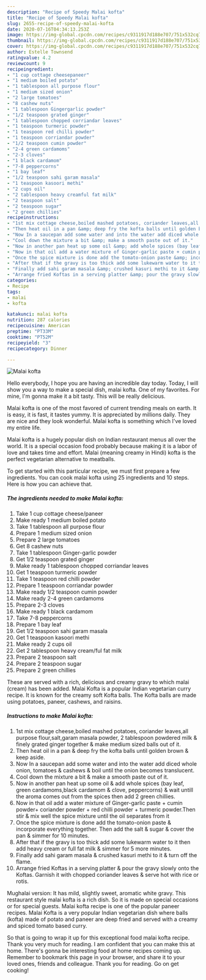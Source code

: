 ```yaml
---
description: "Recipe of Speedy Malai kofta"
title: "Recipe of Speedy Malai kofta"
slug: 2655-recipe-of-speedy-malai-kofta
date: 2020-07-16T04:34:13.253Z
image: https://img-global.cpcdn.com/recipes/c9311917d188e707/751x532cq70/malai-kofta-recipe-main-photo.jpg
thumbnail: https://img-global.cpcdn.com/recipes/c9311917d188e707/751x532cq70/malai-kofta-recipe-main-photo.jpg
cover: https://img-global.cpcdn.com/recipes/c9311917d188e707/751x532cq70/malai-kofta-recipe-main-photo.jpg
author: Estelle Townsend
ratingvalue: 4.2
reviewcount: 9
recipeingredient:
- "1 cup cottage cheesepaneer"
- "1 medium boiled potato"
- "1 tablespoon all purpose flour"
- "1 medium sized onion"
- "2 large tomatoes"
- "8 cashew nuts"
- "1 tablespoon Gingergarlic powder"
- "1/2 teaspoon grated ginger"
- "1 tablespoon chopped corriandar leaves"
- "1 teaspoon turmeric powder"
- "1 teaspoon red chilli powder"
- "1 teaspoon corriandar powder"
- "1/2 teaspoon cumin powder"
- "2-4 green cardamoms"
- "2-3 cloves"
- "1 black cardamom"
- "7-8 peppercorns"
- "1 bay leaf"
- "1/2 teaspoon sahi garam masala"
- "1 teaspoon kasoori methi"
- "2 cups oil"
- "2 tablespoon heavy creamful fat milk"
- "2 teaspoon salt"
- "2 teaspoon sugar"
- "2 green chillies"
recipeinstructions:
- "1st mix cottage cheese,boiled mashed potatoes, coriander leaves,all purpose flour,salt,garam masala powder, 2 tablespoon powdered milk &amp; finely grated ginger together &amp; make medium sized balls out of it."
- "Then heat oil in a pan &amp; deep fry the kofta balls until golden brown &amp; keep aside."
- "Now In a saucepan add some water and into the water add diced whole onion, tomatoes &amp; cashews &amp; boil until the onion becomes translucent."
- "Cool down the mixture a bit &amp; make a smooth paste out of it."
- "Now in another pan heat up some oil &amp; add whole spices (bay leaf, green cardamoms,black cardamom &amp; clove, peppercorns) &amp; wait untill the aroma comes out from the spices then add 2 green chillies."
- "Now in that oil add a water mixture of Ginger-garlic paste + cumin powder+ coriander powder + red chilli powder + turmeric powder.Then stir &amp; mix well the spice mixture until the oil separates from it"
- "Once the spice mixture is done add the tomato-onion paste &amp; incorporate everything together. Then add the salt &amp; sugar &amp; cover the pan &amp; simmer for 10 minutes."
- "After that if the gravy is too thick add some lukewarm water to it then add heavy cream or full fat milk &amp; simmer for 5 more minutes."
- "Finally add sahi garam masala &amp; crushed kasuri methi to it &amp; turn off the flame."
- "Arrange fried Koftas in a serving platter &amp; pour the gravy slowly onto the Koftas. Garnish it with chopped coriander leaves &amp; serve hot with rice or rotis."
categories:
- Recipe
tags:
- malai
- kofta

katakunci: malai kofta 
nutrition: 287 calories
recipecuisine: American
preptime: "PT33M"
cooktime: "PT52M"
recipeyield: "3"
recipecategory: Dinner

---
```



![Malai kofta](https://img-global.cpcdn.com/recipes/c9311917d188e707/751x532cq70/malai-kofta-recipe-main-photo.jpg)

Hello everybody, I hope you are having an incredible day today. Today, I will show you a way to make a special dish, malai kofta. One of my favorites. For mine, I'm gonna make it a bit tasty. This will be really delicious.

Malai kofta is one of the most favored of current trending meals on earth. It is easy, it is fast, it tastes yummy. It is appreciated by millions daily. They are nice and they look wonderful. Malai kofta is something which I've loved my entire life.

Malai kofta is a hugely popular dish on Indian restaurant menus all over the world. It is a special occasion food probably because making it is a labor of love and takes time and effort. Malai (meaning creamy in Hindi) kofta is the perfect vegetarian alternative to meatballs.


To get started with this particular recipe, we must first prepare a few ingredients. You can cook malai kofta using 25 ingredients and 10 steps. Here is how you can achieve that.

<!--inarticleads1-->

##### The ingredients needed to make Malai kofta:

1. Take 1 cup cottage cheese/paneer
1. Make ready 1 medium boiled potato
1. Take 1 tablespoon all purpose flour
1. Prepare 1 medium sized onion
1. Prepare 2 large tomatoes
1. Get 8 cashew nuts
1. Take 1 tablespoon Ginger-garlic powder
1. Get 1/2 teaspoon grated ginger
1. Make ready 1 tablespoon chopped corriandar leaves
1. Get 1 teaspoon turmeric powder
1. Take 1 teaspoon red chilli powder
1. Prepare 1 teaspoon corriandar powder
1. Make ready 1/2 teaspoon cumin powder
1. Make ready 2-4 green cardamoms
1. Prepare 2-3 cloves
1. Make ready 1 black cardamom
1. Take 7-8 peppercorns
1. Prepare 1 bay leaf
1. Get 1/2 teaspoon sahi garam masala
1. Get 1 teaspoon kasoori methi
1. Make ready 2 cups oil
1. Get 2 tablespoon heavy cream/ful fat milk
1. Prepare 2 teaspoon salt
1. Prepare 2 teaspoon sugar
1. Prepare 2 green chillies


These are served with a rich, delicious and creamy gravy to which malai (cream) has been added. Malai Kofta is a popular Indian vegetarian curry recipe. It is known for the creamy soft Kofta balls. The Kofta balls are made using potatoes, paneer, cashews, and raisins. 

<!--inarticleads2-->

##### Instructions to make Malai kofta:

1. 1st mix cottage cheese,boiled mashed potatoes, coriander leaves,all purpose flour,salt,garam masala powder, 2 tablespoon powdered milk &amp; finely grated ginger together &amp; make medium sized balls out of it.
1. Then heat oil in a pan &amp; deep fry the kofta balls until golden brown &amp; keep aside.
1. Now In a saucepan add some water and into the water add diced whole onion, tomatoes &amp; cashews &amp; boil until the onion becomes translucent.
1. Cool down the mixture a bit &amp; make a smooth paste out of it.
1. Now in another pan heat up some oil &amp; add whole spices (bay leaf, green cardamoms,black cardamom &amp; clove, peppercorns) &amp; wait untill the aroma comes out from the spices then add 2 green chillies.
1. Now in that oil add a water mixture of Ginger-garlic paste + cumin powder+ coriander powder + red chilli powder + turmeric powder.Then stir &amp; mix well the spice mixture until the oil separates from it
1. Once the spice mixture is done add the tomato-onion paste &amp; incorporate everything together. Then add the salt &amp; sugar &amp; cover the pan &amp; simmer for 10 minutes.
1. After that if the gravy is too thick add some lukewarm water to it then add heavy cream or full fat milk &amp; simmer for 5 more minutes.
1. Finally add sahi garam masala &amp; crushed kasuri methi to it &amp; turn off the flame.
1. Arrange fried Koftas in a serving platter &amp; pour the gravy slowly onto the Koftas. Garnish it with chopped coriander leaves &amp; serve hot with rice or rotis.


Mughalai version: It has mild, slightly sweet, aromatic white gravy. This restaurant style malai kofta is a rich dish. So it is made on special occasions or for special guests. Malai kofta recipe is one of the popular paneer recipes. Malai Kofta is a very popular Indian vegetarian dish where balls (kofta) made of potato and paneer are deep fried and served with a creamy and spiced tomato based curry. 

So that is going to wrap it up for this exceptional food malai kofta recipe. Thank you very much for reading. I am confident that you can make this at home. There's gonna be interesting food at home recipes coming up. Remember to bookmark this page in your browser, and share it to your loved ones, friends and colleague. Thank you for reading. Go on get cooking!
